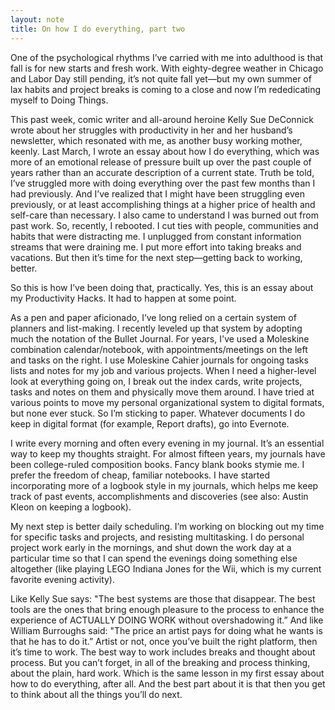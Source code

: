 ```yaml
---
layout: note
title: On how I do everything, part two
---
```


One of the psychological rhythms I’ve carried with me into adulthood is that fall is for new starts and fresh work. With eighty-degree weather in Chicago and Labor Day still pending, it’s not quite fall yet—but my own summer of lax habits and project breaks is coming to a close and now I’m rededicating myself to Doing Things.

This past week, comic writer and all-around heroine Kelly Sue DeConnick wrote about her struggles with productivity in her and her husband’s newsletter, which resonated with me, as another busy working mother, keenly. Last March, I wrote an essay about how I do everything, which was more of an emotional release of pressure built up over the past couple of years rather than an accurate description of a current state. Truth be told, I’ve struggled more with doing everything over the past few months than I had previously. And I’ve realized that I might have been struggling even previously, or at least accomplishing things at a higher price of health and self-care than necessary. I also came to understand I was burned out from past work. So, recently, I rebooted. I cut ties with people, communities and habits that were distracting me. I unplugged from constant information streams that were draining me. I put more effort into taking breaks and vacations. But then it’s time for the next step—getting back to working, better.

So this is how I’ve been doing that, practically. Yes, this is an essay about my Productivity Hacks. It had to happen at some point.

As a pen and paper aficionado, I’ve long relied on a certain system of planners and list-making. I recently leveled up that system by adopting much the notation of the Bullet Journal. For years, I've used a Moleskine combination calendar/notebook, with appointments/meetings on the left and tasks on the right. I use Moleskine Cahier journals for ongoing tasks lists and notes for my job and various projects. When I need a higher-level look at everything going on, I break out the index cards, write projects, tasks and notes on them and physically move them around. I have tried at various points to move my personal organizational system to digital formats, but none ever stuck. So I’m sticking to paper. Whatever documents I do keep in digital format (for example, Report drafts), go into Evernote.

I write every morning and often every evening in my journal. It’s an essential way to keep my thoughts straight. For almost fifteen years, my journals have been college-ruled composition books. Fancy blank books stymie me. I prefer the freedom of cheap, familiar notebooks. I have started incorporating more of a logbook style in my journals, which helps me keep track of past events, accomplishments and discoveries (see also: Austin Kleon on keeping a logbook).

My next step is better daily scheduling. I’m working on blocking out my time for specific tasks and projects, and resisting multitasking. I do personal project work early in the mornings, and shut down the work day at a particular time so that I can spend the evenings doing something else altogether (like playing LEGO Indiana Jones for the Wii, which is my current favorite evening activity).

Like Kelly Sue says: "The best systems are those that disappear. The best tools are the ones that bring enough pleasure to the process to enhance the experience of ACTUALLY DOING WORK without overshadowing it.” And like William Burroughs said: "The price an artist pays for doing what he wants is that he has to do it.” Artist or not, once you’ve built the right platform, then it’s time to work. The best way to work includes breaks and thought about process. But you can’t forget, in all of the breaking and process thinking, about the plain, hard work. Which is the same lesson in my first essay about how to do everything, after all. And the best part about it is that then you get to think about all the things you’ll do next.

